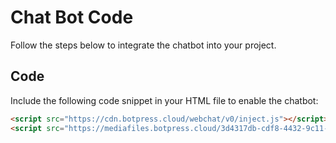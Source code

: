 # Chat Bot Code

Follow the steps below to integrate the chatbot into your project.

## Code

Include the following code snippet in your HTML file to enable the chatbot:

```html
<script src="https://cdn.botpress.cloud/webchat/v0/inject.js"></script>
<script src="https://mediafiles.botpress.cloud/3d4317db-cdf8-4432-9c11-bdfaf5510d22/webchat/config.js" defer></script>
